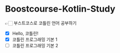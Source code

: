 # Boostcourse-Kotlin-Study
👉🏻 부스트코스로 코틀린 언어 공부하기  

- [x] Hello, 코틀린!
- [x] 코틀린 프로그래밍 기본 1
- [ ] 코틀린 프로그래밍 기본 2
